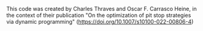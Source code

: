This code was created by Charles Thraves and Oscar F. Carrasco Heine, in the context of their publication "On the optimization of pit stop strategies via dynamic programming" (https://doi.org/10.1007/s10100-022-00806-4)
